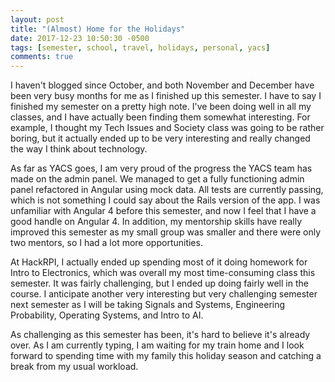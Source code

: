 ```yaml
---
layout: post
title: "(Almost) Home for the Holidays"
date: 2017-12-23 10:50:30 -0500
tags: [semester, school, travel, holidays, personal, yacs]
comments: true
---
```


I haven't blogged since October, and both November and December have been very busy months for me as I finished up this semester. I have to say I finished my semester on a pretty high note. I've been doing well in all my classes, and I have actually been finding them somewhat interesting. For example, I thought my Tech Issues and Society class was going to be rather boring, but it actually ended up to be very interesting and really changed the way I think about technology. 

As far as YACS goes, I am very proud of the progress the YACS team has made on the admin panel. We managed to get a fully functioning admin panel refactored in Angular using mock data. All tests are currently passing, which is not something I could say about the Rails version of the app. I was unfamiliar with Angular 4 before this semester, and now I feel that I have a good handle on Angular 4. In addition, my mentorship skills have really improved this semester as my small group was smaller and there were only two mentors, so I had a lot more opportunities.

At HackRPI, I actually ended up spending most of it doing homework for Intro to Electronics, which was overall my most time-consuming class this semester. It was fairly challenging, but I ended up doing fairly well in the course. I anticipate another very interesting but very challenging semester next semester as I will be taking Signals and Systems, Engineering Probability, Operating Systems, and Intro to AI.

As challenging as this semester has been, it's hard to believe it's already over. As I am currently typing, I am waiting for my train home and I look forward to spending time with my family this holiday season and catching a break from my usual workload. 
